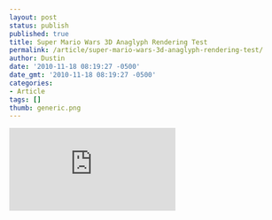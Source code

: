 ```yaml
---
layout: post
status: publish
published: true
title: Super Mario Wars 3D Anaglyph Rendering Test
permalink: /article/super-mario-wars-3d-anaglyph-rendering-test/
author: Dustin
date: '2010-11-18 08:19:27 -0500'
date_gmt: '2010-11-18 08:19:27 -0500'
categories:
- Article
tags: []
thumb: generic.png
---
```

<div class="embed-container">
  <iframe src="http://www.youtube.com/embed/B2l4QWCspOw" frameborder="0" allowfullscreen></iframe>
</div>
